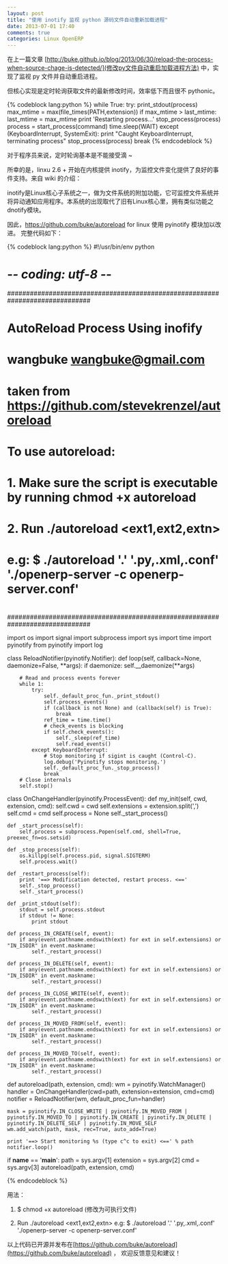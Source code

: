 ```yaml
---
layout: post
title: "使用 inotify 监视 python 源码文件自动重新加载进程"
date: 2013-07-01 17:40
comments: true
categories: Linux OpenERP
---
```


在上一篇文章 [http://buke.github.io/blog/2013/06/30/reload-the-process-when-source-chage-is-detected/](修改py文件自动重启加载进程方法) 中，实现了监视 py 文件并自动重启进程。

但核心实现是定时轮询获取文件的最新修改时间，效率低下而且很不 pythonic。

{% codeblock lang:python %}
    while True:
        try:
            print_stdout(process)
            max_mtime = max(file_times(PATH,extension))
            if max_mtime > last_mtime:
                last_mtime = max_mtime
                print 'Restarting process...'
                stop_process(process)
                process = start_process(command)
            time.sleep(WAIT)
        except (KeyboardInterrupt, SystemExit):
                print "Caught KeyboardInterrupt, terminating process"
                stop_process(process)
                break
{% endcodeblock %}

对于程序员来说，定时轮询基本是不能接受滴 ~ 

所幸的是，linxu 2.6 + 开始在内核提供 inotify，为监控文件变化提供了良好的事件支持。来自 wiki 的介绍：

inotify是Linux核心子系统之一，做为文件系统的附加功能，它可监控文件系统并将异动通知应用程序。本系统的出现取代了旧有Linux核心里，拥有类似功能之dnotify模块。

因此，https://github.com/buke/autoreload for linux 使用 pyinotify 模块加以改进。 完整代码如下：

{% codeblock lang:python %}
#!/usr/bin/env python
# -*- coding: utf-8 -*-
##############################################################################
# AutoReload Process Using inofify
# wangbuke <wangbuke@gmail.com>
# taken from https://github.com/stevekrenzel/autoreload
#
# To use autoreload:
# 1. Make sure the script is executable by running chmod +x autoreload
# 2. Run ./autoreload <path> <ext1,ext2,extn> <cmd>
# e.g: $ ./autoreload '.' '.py,.xml,.conf' './openerp-server -c openerp-server.conf'
#
##############################################################################

import os
import signal
import subprocess
import sys
import time
import pyinotify
from pyinotify import log

class ReloadNotifier(pyinotify.Notifier):
    def loop(self, callback=None, daemonize=False, **args):
        if daemonize:
            self.__daemonize(**args)

        # Read and process events forever
        while 1:
            try:
                self._default_proc_fun._print_stdout()
                self.process_events()
                if (callback is not None) and (callback(self) is True):
                    break
                ref_time = time.time()
                # check_events is blocking
                if self.check_events():
                    self._sleep(ref_time)
                    self.read_events()
            except KeyboardInterrupt:
                # Stop monitoring if sigint is caught (Control-C).
                log.debug('Pyinotify stops monitoring.')
                self._default_proc_fun._stop_process()
                break
        # Close internals
        self.stop()

class OnChangeHandler(pyinotify.ProcessEvent):
    def my_init(self, cwd, extension, cmd):
        self.cwd = cwd
        self.extensions = extension.split(',')
        self.cmd = cmd
        self.process = None
        self._start_process()

    def _start_process(self):
        self.process = subprocess.Popen(self.cmd, shell=True, preexec_fn=os.setsid)

    def _stop_process(self):
        os.killpg(self.process.pid, signal.SIGTERM)
        self.process.wait()

    def _restart_process(self):
        print '==> Modification detected, restart process. <=='
        self._stop_process()
        self._start_process()

    def _print_stdout(self):
        stdout = self.process.stdout
        if stdout != None:
            print stdout

    def process_IN_CREATE(self, event):
        if any(event.pathname.endswith(ext) for ext in self.extensions) or "IN_ISDIR" in event.maskname:
            self._restart_process()

    def process_IN_DELETE(self, event):
        if any(event.pathname.endswith(ext) for ext in self.extensions) or "IN_ISDIR" in event.maskname:
            self._restart_process()

    def process_IN_CLOSE_WRITE(self, event):
        if any(event.pathname.endswith(ext) for ext in self.extensions) or "IN_ISDIR" in event.maskname:
            self._restart_process()

    def process_IN_MOVED_FROM(self, event):
        if any(event.pathname.endswith(ext) for ext in self.extensions) or "IN_ISDIR" in event.maskname:
            self._restart_process()

    def process_IN_MOVED_TO(self, event):
        if any(event.pathname.endswith(ext) for ext in self.extensions) or "IN_ISDIR" in event.maskname:
            self._restart_process()

def autoreload(path, extension, cmd):
    wm = pyinotify.WatchManager()
    handler = OnChangeHandler(cwd=path, extension=extension, cmd=cmd)
    notifier = ReloadNotifier(wm, default_proc_fun=handler)

    mask = pyinotify.IN_CLOSE_WRITE | pyinotify.IN_MOVED_FROM | pyinotify.IN_MOVED_TO | pyinotify.IN_CREATE | pyinotify.IN_DELETE | pyinotify.IN_DELETE_SELF | pyinotify.IN_MOVE_SELF
    wm.add_watch(path, mask, rec=True, auto_add=True)

    print '==> Start monitoring %s (type c^c to exit) <==' % path
    notifier.loop()

if __name__ == '__main__':
    path = sys.argv[1]
    extension = sys.argv[2]
    cmd = sys.argv[3]
    autoreload(path, extension, cmd)

{% endcodeblock %}

用法：
1. $ chmod +x autoreload (修改为可执行文件)

2. Run ./autoreload <path> <ext1,ext2,extn> <cmd>
   e.g: $ ./autoreload '.' '.py,.xml,.conf' './openerp-server -c openerp-server.conf'

以上代码已开源并发布在[https://github.com/buke/autoreload](https://github.com/buke/autoreload) ， 欢迎反馈意见和建议！



